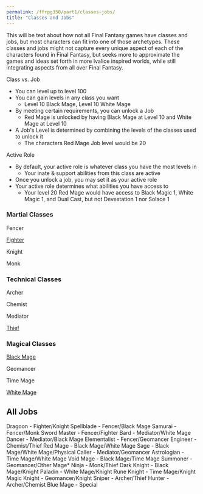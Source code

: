 ```yaml
---
permalink: /ffrpg350/part1/classes-jobs/
title: "Classes and Jobs"
---
```


This will be text about how not all Final Fantasy games have classes and jobs, 
but most characters can fit into one of those archetypes. These classes and 
jobs might not capture every unique aspect of each of the characters found in 
Final Fantasy, but seeks more to approximate the games and ideas set forth in 
more Ivalice inspired worlds, while still integrating aspects from all over 
Final Fantasy.

Class vs. Job
- You can level up to level 100
- You can gain levels in any class you want
  - Level 10 Black Mage, Level 10 White Mage
- By meeting certain requirements, you can unlock a Job
  - Red Mage is unlocked by having Black Mage at Level 10 and White Mage at 
    Level 10
- A Job's Level is determined by combining the levels of the classes used to 
  unlock it
  - The characters Red Mage Job level would be 20

Active Role
- By default, your active role is whatever class you have the most levels in
  - Your inate & support abilities from this class are active
- Once you unlock a job, you may set it as your active role
- Your active role determines what abilities you have access to
  - Your level 20 Red Mage would have access to Black Magic 1, White Magic 1, 
    and Dual Cast, but not Devestation 1 nor Solace 1


### Martial Classes

Fencer

[Fighter](/ffrpg3.5/ffrpg350/part1/classes-jobs/fighter/)

Knight

Monk

### Technical Classes

Archer

Chemist

Mediator

[Thief](/ffrpg3.5/ffrpg350/part1/classes-jobs/thief/)

### Magical Classes

[Black Mage](/ffrpg3.5/ffrpg350/part1/classes-jobs/black-mage/)

Geomancer

Time Mage

[White Mage](/ffrpg3.5/ffrpg350/part1/classes-jobs/white-mage/)

## All Jobs

Dragoon - Fighter/Knight
Spellblade - Fencer/Black Mage
Samurai - Fencer/Monk
Sword Master - Fencer/Fighter
Bard - Mediator/White Mage
Dancer - Mediator/Black Mage
Elementalist - Fencer/Geomancer
Engineer - Chemist/Thief
Red Mage - Black Mage/White Mage
Sage - Black Mage/White Mage/Physical
Caller - Mediator/Geomancer
Astrologian - Time Mage/White Mage
Void Mage - Black Mage/Time Mage
Summoner - Geomancer/Other Mage*
Ninja - Monk/Thief
Dark Knight - Black Mage/Knight
Paladin - White Mage/Knight
Rune Knight - Time Mage/Knight
Magic Knight - Geomancer/Knight
Sniper - Archer/Thief
Hunter - Archer/Chemist
Blue Mage - Special